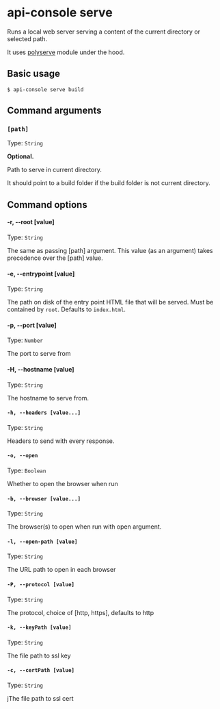 # api-console serve

Runs a local web server serving a content of the current directory or selected path.

It uses [polyserve](https://github.com/Polymer/polyserve/) module under the hood.

## Basic usage

```
$ api-console serve build
```

## Command arguments

### `[path]`

Type: `String`

**Optional.**

Path to serve in current directory.

It should point to a build folder if the build folder is not current directory.

## Command options

#### -r, --root [value]

Type: `String`

The same as passing [path] argument.
This value (as an argument) takes precedence over the [path] value.

#### -e, --entrypoint [value]

Type: `String`

The path on disk of the entry point HTML file that will be served. Must be contained by `root`. Defaults to `index.html`.

#### -p, --port [value]

Type: `Number`

The port to serve from

#### -H, --hostname [value]

Type: `String`

The hostname to serve from.


#### `-h, --headers [value...]`

Type: `String`

Headers to send with every response.

#### `-o, --open`

Type: `Boolean`

Whether to open the browser when run

#### `-b, --browser [value...]`

Type: `String`

The browser(s) to open when run with open argument.


#### `-l, --open-path [value]`

Type: `String`

The URL path to open in each browser

#### `-P, --protocol [value]`

Type: `String`

The protocol, choice of [http, https], defaults to http

#### `-k, --keyPath [value]`

Type: `String`

The file path to ssl key

#### `-c, --certPath [value]`

Type: `String`

jThe file path to ssl cert
